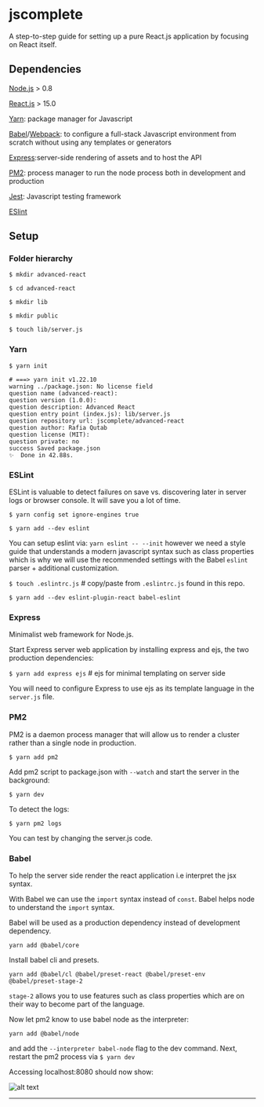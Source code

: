 # jscomplete

A step-to-step guide for setting up a pure React.js application by focusing on React itself.

## Dependencies

[Node.js](https://nodejs.org/en/) > 0.8

[React.js](https://reactjs.org/) > 15.0

[Yarn](https://yarnpkg.com/): package manager for Javascript

[Babel](https://babeljs.io/)/[Webpack](https://webpack.js.org/): to configure a full-stack Javascript environment from scratch without using any templates or generators

[Express](https://expressjs.com/):server-side rendering of assets and to host the API

[PM2](https://pm2.keymetrics.io/): process manager to run the node process both in development and production

[Jest](https://jestjs.io/): Javascript testing framework

[ESlint](https://eslint.org/)

## Setup

### Folder hierarchy

`$ mkdir advanced-react`

`$ cd advanced-react`

`$ mkdir lib`

`$ mkdir public`

`$ touch lib/server.js`

### Yarn

`$ yarn init`
```
# ===> yarn init v1.22.10
warning ../package.json: No license field
question name (advanced-react):
question version (1.0.0):
question description: Advanced React
question entry point (index.js): lib/server.js
question repository url: jscomplete/advanced-react
question author: Rafia Qutab
question license (MIT):
question private: no
success Saved package.json
✨  Done in 42.88s.
````

### ESLint

ESLint is valuable to detect failures on save vs. discovering later in server logs or browser console. It will save you a lot of time.

`$ yarn config set ignore-engines true`

`$ yarn add --dev eslint`

You can setup eslint via: `yarn eslint -- --init` however we need a style guide that understands a modern javascript syntax such as class properties which is why we will use the recommended settings with the Babel `eslint` parser + additional customization.

`$ touch .eslintrc.js` # copy/paste from `.eslintrc.js` found in this repo.

`$ yarn add --dev eslint-plugin-react babel-eslint`

### Express

Minimalist web framework for Node.js.

Start Express server web application by installing express and ejs, the two production dependencies:

`$ yarn add express ejs` # ejs for minimal templating on server side

You will need to configure Express to use ejs as its template language in the `server.js` file.

### PM2

PM2 is a daemon process manager that will allow us to render a cluster rather than a single node in production.

`$ yarn add pm2`

Add pm2 script to package.json with `--watch` and start the server in the background:

`$ yarn dev`

To detect the logs:

`$ yarn pm2 logs`

You can test by changing the server.js code.

### Babel

To help the server side render the react application i.e interpret the jsx syntax.

With Babel we can use the `import` syntax instead of `const`. Babel helps node to understand the `import` syntax.

Babel will be used as a production dependency instead of development dependency.

`yarn add @babel/core`

Install babel cli and presets.

`yarn add @babel/cl @babel/preset-react @babel/preset-env @babel/preset-stage-2`

`stage-2` allows you to use features such as class properties which are on their way to become part of the language.

Now let pm2 know to use babel node as the interpreter:

`yarn add @babel/node`

and add the `--interpreter babel-node` flag to the dev command. Next, restart the pm2 process via `$ yarn dev`

Accessing localhost:8080 should now show:

![alt text](localhost_pm2_with_babel_node.png)

---
